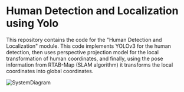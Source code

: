 # Human Detection and Localization using Yolo
This repository contains the code for the "Human Detection and Localization" module. This code implements YOLOv3 for the human detection, then uses perspective projection model for the local transformation of human coordinates, and finally, using the pose information from RTAB-Map (SLAM algorithm) it transforms the local coordinates into global coordinates.  

![SystemDiagram](https://www.canva.com/design/DAFAY4o3xcY/TuPzI4wdbAn9VyJn5-zv-g/watch?utm_content=DAFAY4o3xcY&utm_campaign=designshare&utm_medium=link&utm_source=publishsharelink)
